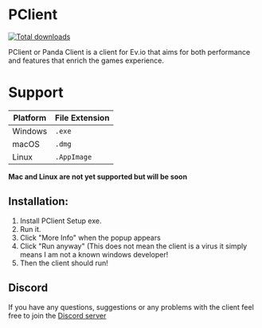 # PClient
[![Total downloads](https://img.shields.io/github/downloads/PandasMagic/PClient/total)](https://github.com/PandasMagic/PClient/releases)

PClient or Panda Client is a client for Ev.io that aims for both performance and features that enrich the games experience.

# Support
| Platform | File Extension |
|-|-|
| Windows | `.exe` |
| macOS | `.dmg` |
| Linux | `.AppImage` |

**Mac and Linux are not yet supported but will be soon**

## Installation:
1. Install PClient Setup exe.
2. Run it.
3. Click "More Info" when the popup appears
4. Click "Run anyway" (This does not mean the client is a virus it simply means I am not a known windows developer!
5. Then the client should run!

## Discord

If you have any questions, suggestions or any problems with the client feel free to join the [Discord server](https://discord.com/invite/3UK38J3fuE)
